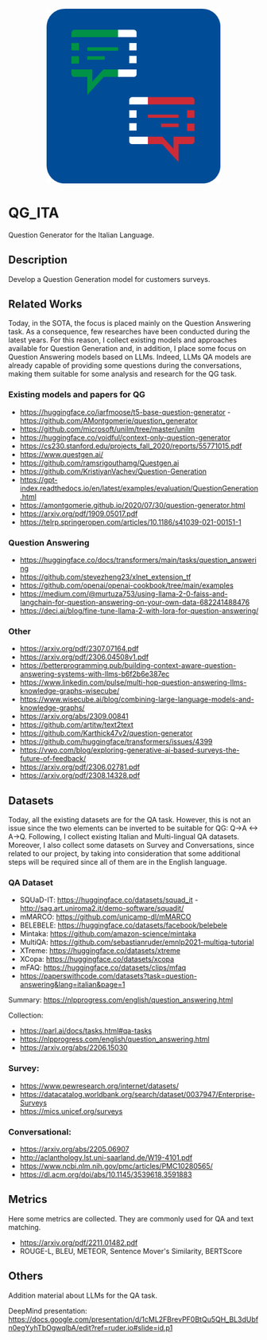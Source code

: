 <p align="center">
  <img heith=350 width=350 src="https://github.com/DavideNapolitano/QG_ITA/blob/main/images/QA.png">
</p>


# QG_ITA
Question Generator for the Italian Language.

## Description
Develop a Question Generation model for customers surveys.

## Related Works
Today, in the SOTA, the focus is placed mainly on the Question Answering task. As a consequence, few researches have been conducted during the latest years.
For this reason, I collect existing models and approaches available for Question Generation and, in addition, I place some focus on Question Answering models based on LLMs. 
Indeed, LLMs QA models are already capable of providing some questions during the conversations, making them suitable for some analysis and research for the QG task.


### Existing models and papers for QG
- https://huggingface.co/iarfmoose/t5-base-question-generator - https://github.com/AMontgomerie/question_generator
- https://github.com/microsoft/unilm/tree/master/unilm
- https://huggingface.co/voidful/context-only-question-generator
- https://cs230.stanford.edu/projects_fall_2020/reports/55771015.pdf
- https://www.questgen.ai/
- https://github.com/ramsrigouthamg/Questgen.ai
- https://github.com/KristiyanVachev/Question-Generation
- https://gpt-index.readthedocs.io/en/latest/examples/evaluation/QuestionGeneration.html
- https://amontgomerie.github.io/2020/07/30/question-generator.html
- https://arxiv.org/pdf/1909.05017.pdf
- https://telrp.springeropen.com/articles/10.1186/s41039-021-00151-1

### Question Answering
- https://huggingface.co/docs/transformers/main/tasks/question_answering
- https://github.com/stevezheng23/xlnet_extension_tf
- https://github.com/openai/openai-cookbook/tree/main/examples
- https://medium.com/@murtuza753/using-llama-2-0-faiss-and-langchain-for-question-answering-on-your-own-data-682241488476
- https://deci.ai/blog/fine-tune-llama-2-with-lora-for-question-answering/

### Other
- https://arxiv.org/pdf/2307.07164.pdf
- https://arxiv.org/pdf/2306.04508v1.pdf
- https://betterprogramming.pub/building-context-aware-question-answering-systems-with-llms-b6f2b6e387ec
- https://www.linkedin.com/pulse/multi-hop-question-answering-llms-knowledge-graphs-wisecube/
- https://www.wisecube.ai/blog/combining-large-language-models-and-knowledge-graphs/
- https://arxiv.org/abs/2309.00841
- https://github.com/artitw/text2text
- https://github.com/Karthick47v2/question-generator
- https://github.com/huggingface/transformers/issues/4399
- https://vwo.com/blog/exploring-generative-ai-based-surveys-the-future-of-feedback/
- https://arxiv.org/pdf/2306.02781.pdf
- https://arxiv.org/pdf/2308.14328.pdf


## Datasets
Today, all the existing datasets are for the QA task. However, this is not an issue since the two elements can be inverted to be suitable for QG: Q->A <-> A->Q.
Following, I collect existing Italian and Multi-lingual QA datasets. Moreover, I also collect some datasets on Survey and Conversations, since related to our project, by taking into consideration that some additional steps will be required since all of them are in the English language.

### QA Dataset
- SQUaD-IT: https://huggingface.co/datasets/squad_it - http://sag.art.uniroma2.it/demo-software/squadit/
- mMARCO: https://github.com/unicamp-dl/mMARCO
- BELEBELE: https://huggingface.co/datasets/facebook/belebele
- Mintaka: https://github.com/amazon-science/mintaka
- MultiQA: https://github.com/sebastianruder/emnlp2021-multiqa-tutorial
- XTreme: https://huggingface.co/datasets/xtreme
- XCopa: https://huggingface.co/datasets/xcopa
- mFAQ: https://huggingface.co/datasets/clips/mfaq
- https://paperswithcode.com/datasets?task=question-answering&lang=italian&page=1

Summary: https://nlpprogress.com/english/question_answering.html

Collection: 
- https://parl.ai/docs/tasks.html#qa-tasks
- https://nlpprogress.com/english/question_answering.html
- https://arxiv.org/abs/2206.15030

### Survey:
- https://www.pewresearch.org/internet/datasets/
- https://datacatalog.worldbank.org/search/dataset/0037947/Enterprise-Surveys
- https://mics.unicef.org/surveys

### Conversational:
- https://arxiv.org/abs/2205.06907
- http://aclanthology.lst.uni-saarland.de/W19-4101.pdf
- https://www.ncbi.nlm.nih.gov/pmc/articles/PMC10280565/
- https://dl.acm.org/doi/abs/10.1145/3539618.3591883

## Metrics
Here some metrics are collected. They are commonly used for QA and text matching.

- https://arxiv.org/pdf/2211.01482.pdf
- ROUGE-L, BLEU, METEOR, Sentence Mover's Similarity, BERTScore

## Others
Addition material about LLMs for the QA task.

DeepMind presentation: https://docs.google.com/presentation/d/1cML2FBrevPF0BtQu5QH_BL3dUbfn0egYyhTbOgwqlbA/edit?ref=ruder.io#slide=id.p1
